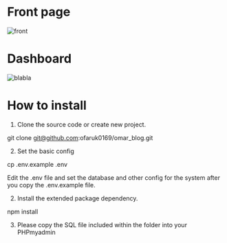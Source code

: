  # Front page 

![front](https://user-images.githubusercontent.com/47423327/84578846-c180ef00-adc0-11ea-9715-cf9c1019ba42.png)

# Dashboard

![blabla](https://user-images.githubusercontent.com/47423327/84578878-0573f400-adc1-11ea-9496-48ddf56d6612.png)



# How to install
1. Clone the source code or create new project.

git clone git@github.com:ofaruk0169/omar_blog.git

2. Set the basic config

cp .env.example .env

Edit the .env file and set the database and other config for the system after you copy the .env.example file.

2. Install the extended package dependency.

npm install

3. Please copy the SQL file included within the folder into your PHPmyadmin 
